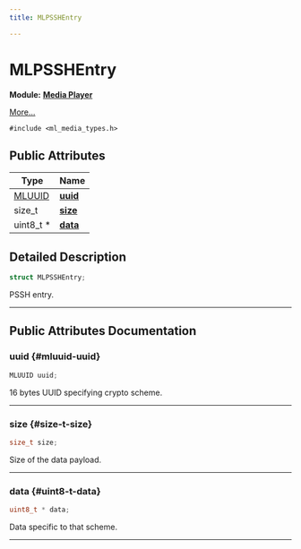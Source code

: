 ```yaml
---
title: MLPSSHEntry

---
```


# MLPSSHEntry

**Module:** **[Media Player](/versioned_docs/version-14-Jun-2023/api-ref/api/Modules/group___media_player/group___media_player.md)**



 [More...](#detailed-description)


`#include <ml_media_types.h>`

## Public Attributes

| Type           | Name           |
| -------------- | -------------- |
| [MLUUID](/versioned_docs/version-14-Jun-2023/api-ref/api/Modules/group___common/struct_m_l_u_u_i_d.md) | **[uuid](/versioned_docs/version-14-Jun-2023/api-ref/api/Modules/group___media_player/struct_m_l_p_s_s_h_entry.md#mluuid-uuid)**  |
| size_t | **[size](/versioned_docs/version-14-Jun-2023/api-ref/api/Modules/group___media_player/struct_m_l_p_s_s_h_entry.md#size-t-size)**  |
| uint8_t * | **[data](/versioned_docs/version-14-Jun-2023/api-ref/api/Modules/group___media_player/struct_m_l_p_s_s_h_entry.md#uint8-t-data)**  |

## Detailed Description

```cpp
struct MLPSSHEntry;
```


PSSH entry. 





-----------
## Public Attributes Documentation

### uuid {#mluuid-uuid}

```cpp
MLUUID uuid;
```


16 bytes UUID specifying crypto scheme. 





-----------

### size {#size-t-size}

```cpp
size_t size;
```


Size of the data payload. 





-----------

### data {#uint8-t-data}

```cpp
uint8_t * data;
```


Data specific to that scheme. 





-----------


